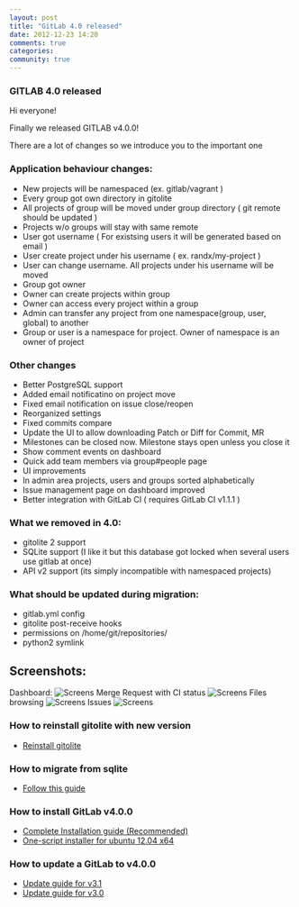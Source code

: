 ```yaml
---
layout: post
title: "GitLab 4.0 released"
date: 2012-12-23 14:20
comments: true
categories:
community: true
---
```


### GITLAB 4.0 released

Hi everyone!

Finally we released GITLAB v4.0.0!

There are a lot of changes so we introduce you to the important one

<!-- more -->


### Application behaviour changes:

* New projects will be namespaced (ex. gitlab/vagrant )
* Every group got own directory in gitolite
* All projects of group will be moved under group directory ( git remote should be updated )
* Projects w/o groups will stay with same remote
* User got username ( For existsing users it will be generated based on email )
* User create project under his username ( ex. randx/my-project )
* User can change username. All projects under his username will be moved 
* Group got owner
* Owner can create projects within group
* Owner can access every project within a group
* Admin can transfer any project from one namespace(group, user, global) to another
* Group or user is a namespace for project. Owner of namespace is an owner of project

### Other changes

* Better PostgreSQL support
* Added email notificatino on project move
* Fixed email notification on issue close/reopen
* Reorganized settings
* Fixed commits compare
* Update the UI to allow downloading Patch or Diff for Commit, MR
* Milestones can be closed now. Milestone stays open unless you close it
* Show comment events on dashboard
* Quick add team members via group#people page
* UI improvements
* In admin area projects, users and groups sorted alphabetically
* Issue management page on dashboard improved
* Better integration with GitLab CI ( requires GitLab CI  v1.1.1 )

### What we removed in 4.0:

* gitolite 2 support
* SQLite support (I like it but this database got locked when several users use gitlab at once)
* API v2 support (its simply incompatible with namespaced projects)

### What should be updated during migration:

* gitlab.yml config
* gitolite post-receive hooks
* permissions on /home/git/repositories/
* python2 symlink

## Screenshots:
Dashboard: 
![Screens](/images/4_0/gitlab_dash.png)
Merge Request with CI status
![Screens](/images/4_0/gitlab_project_mr.png)
Files browsing
![Screens](/images/4_0/gitlab_project_tree.png)
Issues
![Screens](/images/4_0/gitlab_project_issues.png)

### How to reinstall gitolite with new version

* [Reinstall gitolite](https://github.com/gitlabhq/gitlabhq/wiki/Reinstall-gitolite)

### How to migrate from sqlite 

* [Follow this guide](https://github.com/gitlabhq/gitlabhq/wiki/Migrate-from-SQLite-to-MySQL)

### How to install GitLab v4.0.0 

* [Complete Installation guide (Recommended)](https://github.com/gitlabhq/gitlabhq/blob/4-0-stable/doc/install/installation.md)
* [One-script installer for ubuntu 12.04 x64](https://github.com/gitlabhq/gitlab-recipes/tree/master/install/v4)

### How to update a GitLab to v4.0.0 

* [Update guide for v3.1](https://github.com/gitlabhq/gitlabhq/wiki/From-3.1-to-4.0)
* [Update guide for v3.0](https://github.com/gitlabhq/gitlabhq/wiki/From-3.0-to-4.0)
